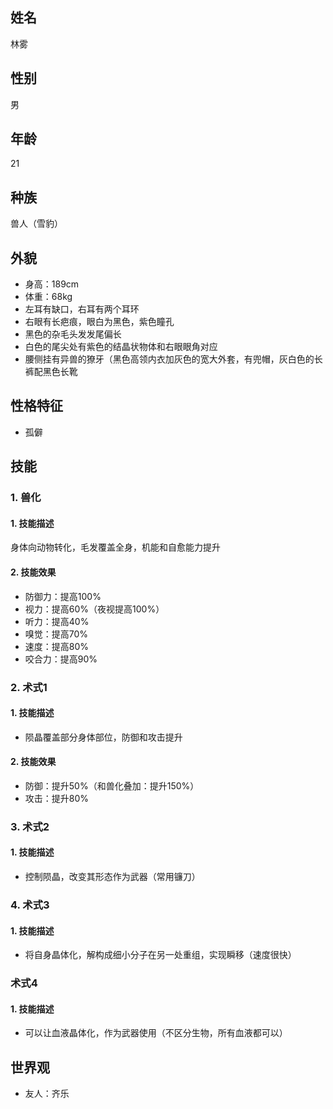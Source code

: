 ## 姓名
林雾

## 性别
男

## 年龄
21

## 种族
兽人（雪豹）

## 外貌
- 身高：189cm
- 体重：68kg
- 左耳有缺口，右耳有两个耳环
- 右眼有长疤痕，眼白为黑色，紫色瞳孔
- 黑色的杂毛头发发尾偏长
- 白色的尾尖处有紫色的结晶状物体和右眼眼角对应
- 腰侧挂有异兽的獠牙（黑色高领内衣加灰色的宽大外套，有兜帽，灰白色的长裤配黑色长靴

## 性格特征
- 孤僻

## 技能
### 1. 兽化
#### 1. 技能描述
身体向动物转化，毛发覆盖全身，机能和自愈能力提升
#### 2. 技能效果
- 防御力：提高100%
- 视力：提高60%（夜视提高100%）
- 听力：提高40%
- 嗅觉：提高70%
- 速度：提高80%
- 咬合力：提高90%

### 2. 术式1
#### 1. 技能描述
- 陨晶覆盖部分身体部位，防御和攻击提升
#### 2. 技能效果
- 防御：提升50%（和兽化叠加：提升150%）
- 攻击：提升80%

### 3. 术式2
#### 1. 技能描述
- 控制陨晶，改变其形态作为武器（常用镰刀）

### 4. 术式3
#### 1. 技能描述
- 将自身晶体化，解构成细小分子在另一处重组，实现瞬移（速度很快）

### 术式4
#### 1. 技能描述
- 可以让血液晶体化，作为武器使用（不区分生物，所有血液都可以）

## 世界观
- 友人：齐乐
